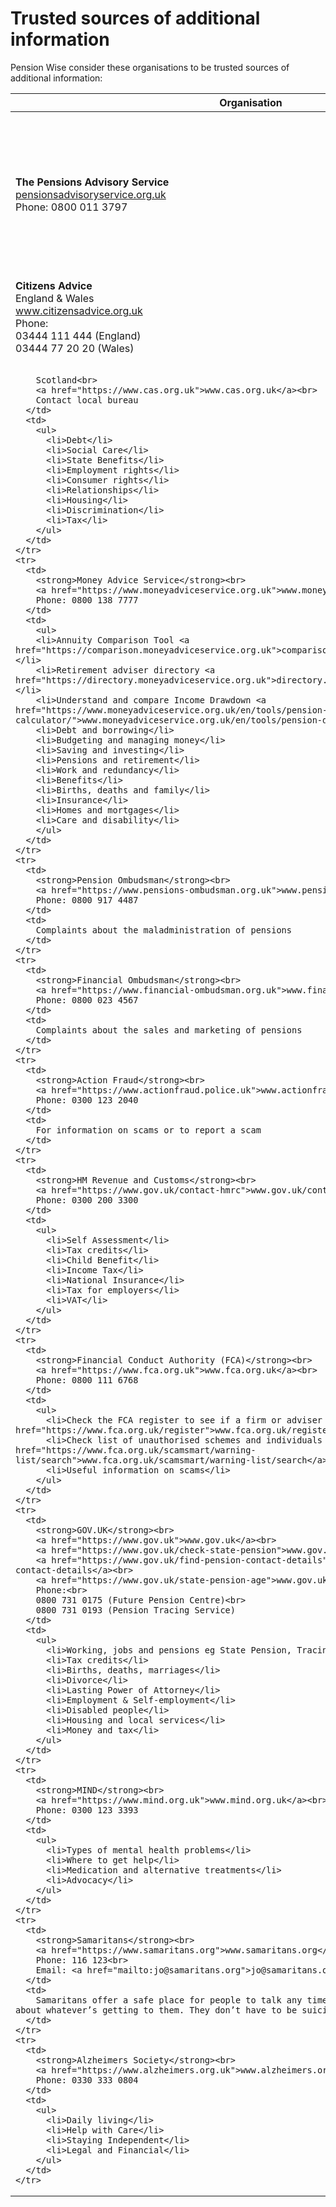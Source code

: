 # Trusted sources of additional information

Pension Wise consider these organisations to be trusted sources of additional information:

<table class="options-table">
  <thead>
    <tr>
      <th scope="col">Organisation</th>
      <th scope="col">Query</th>
    </tr>
  </thead>
  <tbody>
    <tr>
      <td>
        <strong>The Pensions Advisory Service</strong><br>
        <a href="https://pensionsadvisoryservice.org.uk">pensionsadvisoryservice.org.uk</a><br>
        Phone: 0800 011 3797
      </td>
      <td>
        For general pension queries and complaints, including help avoiding pension scams and saving into a pension scheme
      </td>
    </tr>
    <tr>
      <td>
        <strong>Citizens Advice</strong><br>
        England & Wales<br>
        <a href="https://www.citizensadvice.org.uk">www.citizensadvice.org.uk</a><br>
        Phone:<br>
        03444 111 444 (England)<br>
        03444 77 20 20 (Wales)<br><br>

        Scotland<br>
        <a href="https://www.cas.org.uk">www.cas.org.uk</a><br>
        Contact local bureau
      </td>
      <td>
        <ul>
          <li>Debt</li>
          <li>Social Care</li>
          <li>State Benefits</li>
          <li>Employment rights</li>
          <li>Consumer rights</li>
          <li>Relationships</li>
          <li>Housing</li>
          <li>Discrimination</li>
          <li>Tax</li>
        </ul>
      </td>
    </tr>
    <tr>
      <td>
        <strong>Money Advice Service</strong><br>
        <a href="https://www.moneyadviceservice.org.uk">www.moneyadviceservice.org.uk</a><br>
        Phone: 0800 138 7777
      </td>
      <td>
        <ul>
        <li>Annuity Comparison Tool <a href="https://comparison.moneyadviceservice.org.uk">comparison.moneyadviceservice.org.uk</a></li>
        <li>Retirement adviser directory <a href="https://directory.moneyadviceservice.org.uk">directory.moneyadviceservice.org.uk</a></li>
        <li>Understand and compare Income Drawdown <a href="https://www.moneyadviceservice.org.uk/en/tools/pension-drawdown-calculator/">www.moneyadviceservice.org.uk/en/tools/pension-drawdown-calculator</a></li>
        <li>Debt and borrowing</li>
        <li>Budgeting and managing money</li>
        <li>Saving and investing</li>
        <li>Pensions and retirement</li>
        <li>Work and redundancy</li>
        <li>Benefits</li>
        <li>Births, deaths and family</li>
        <li>Insurance</li>
        <li>Homes and mortgages</li>
        <li>Care and disability</li>
        </ul>
      </td>
    </tr>
    <tr>
      <td>
        <strong>Pension Ombudsman</strong><br>
        <a href="https://www.pensions-ombudsman.org.uk">www.pensions-ombudsman.org.uk</a><br>
        Phone: 0800 917 4487
      </td>
      <td>
        Complaints about the maladministration of pensions
      </td>
    </tr>
    <tr>
      <td>
        <strong>Financial Ombudsman</strong><br>
        <a href="https://www.financial-ombudsman.org.uk">www.financial-ombudsman.org.uk</a><br>
        Phone: 0800 023 4567
      </td>
      <td>
        Complaints about the sales and marketing of pensions
      </td>
    </tr>
    <tr>
      <td>
        <strong>Action Fraud</strong><br>
        <a href="https://www.actionfraud.police.uk">www.actionfraud.police.uk</a><br>
        Phone: 0300 123 2040
      </td>
      <td>
        For information on scams or to report a scam
      </td>
    </tr>
    <tr>
      <td>
        <strong>HM Revenue and Customs</strong><br>
        <a href="https://www.gov.uk/contact-hmrc">www.gov.uk/contact-hmrc</a><br>
        Phone: 0300 200 3300
      </td>
      <td>
        <ul>
          <li>Self Assessment</li>
          <li>Tax credits</li>
          <li>Child Benefit</li>
          <li>Income Tax</li>
          <li>National Insurance</li>
          <li>Tax for employers</li>
          <li>VAT</li>
        </ul>
      </td>
    </tr>
    <tr>
      <td>
        <strong>Financial Conduct Authority (FCA)</strong><br>
        <a href="https://www.fca.org.uk">www.fca.org.uk</a><br>
        Phone: 0800 111 6768
      </td>
      <td>
        <ul>
          <li>Check the FCA register to see if a firm or adviser is regulated <a href="https://www.fca.org.uk/register">www.fca.org.uk/register</a></li>
          <li>Check list of unauthorised schemes and individuals to avoid <a href="https://www.fca.org.uk/scamsmart/warning-list/search">www.fca.org.uk/scamsmart/warning-list/search</a></li>
          <li>Useful information on scams</li>
        </ul>
      </td>
    </tr>
    <tr>
      <td>
        <strong>GOV.UK</strong><br>
        <a href="https://www.gov.uk">www.gov.uk</a><br>
        <a href="https://www.gov.uk/check-state-pension">www.gov.uk/check-state-pension</a><br>
        <a href="https://www.gov.uk/find-pension-contact-details">www.gov.uk/find-pension-contact-details</a><br>
        <a href="https://www.gov.uk/state-pension-age">www.gov.uk/state-pension-age</a><br>
        Phone:<br>
        0800 731 0175 (Future Pension Centre)<br>
        0800 731 0193 (Pension Tracing Service)
      </td>
      <td>
        <ul>
          <li>Working, jobs and pensions eg State Pension, Tracing a pension</li>
          <li>Tax credits</li>
          <li>Births, deaths, marriages</li>
          <li>Divorce</li>
          <li>Lasting Power of Attorney</li>
          <li>Employment & Self-employment</li>
          <li>Disabled people</li>
          <li>Housing and local services</li>
          <li>Money and tax</li>
        </ul>
      </td>
    </tr>
    <tr>
      <td>
        <strong>MIND</strong><br>
        <a href="https://www.mind.org.uk">www.mind.org.uk</a><br>
        Phone: 0300 123 3393
      </td>
      <td>
        <ul>
          <li>Types of mental health problems</li>
          <li>Where to get help</li>
          <li>Medication and alternative treatments</li>
          <li>Advocacy</li>
        </ul>
      </td>
    </tr>
    <tr>
      <td>
        <strong>Samaritans</strong><br>
        <a href="https://www.samaritans.org">www.samaritans.org</a><br>
        Phone: 116 123<br>
        Email: <a href="mailto:jo@samaritans.org">jo@samaritans.org</a>
      </td>
      <td>
        Samaritans offer a safe place for people to talk any time they like, in their own way – about whatever’s getting to them. They don’t have to be suicidal
      </td>
    </tr>
    <tr>
      <td>
        <strong>Alzheimers Society</strong><br>
        <a href="https://www.alzheimers.org.uk">www.alzheimers.org.uk</a><br>
        Phone: 0330 333 0804
      </td>
      <td>
        <ul>
          <li>Daily living</li>
          <li>Help with Care</li>
          <li>Staying Independent</li>
          <li>Legal and Financial</li>
        </ul>
      </td>
    </tr>
  </tbody>
</table>
